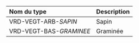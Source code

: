 **Nom du type**|**Description**
:--- | :---
VRD-VEGT-ARB-_SAPIN_|Sapin
VRD-VEGT-BAS-_GRAMINEE_|Graminée
